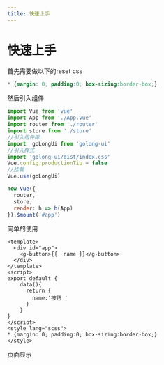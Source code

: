 ```yaml
---
title: 快速上手
---
```


# 快速上手

首先需要做以下的reset css

~~~css
* {margin: 0; padding:0; box-sizing:border-box;}
~~~

然后引入组件
~~~js
import Vue from 'vue'
import App from './App.vue'
import router from './router'
import store from './store'
//引入组件库
import  goLongUi from 'golong-ui'
//引入样式
import 'golong-ui/dist/index.css'
Vue.config.productionTip = false
//挂载
Vue.use(goLongUi)

new Vue({
  router,
  store,
  render: h => h(App)
}).$mount('#app')
~~~

简单的使用

~~~vue
<template>
  <div id="app">
    <g-button>{{  name }}</g-button>
  </div>
</template>
<script>
export default {
    data(){
      return {
        name:'按钮 '
      }
    }
}
</script>
<style lang="scss">
* {margin: 0; padding:0; box-sizing:border-box;}
</style>
~~~

页面显示

<button-icon></button-icon>
